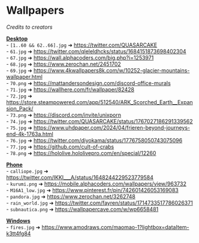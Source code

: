 # Wallpapers
*Credits to creators*

<u>**Desktop**</u><br>
\- `[1..60 && 62..66].jpg` ➜ https://twitter.com/QUASARCAKE<br>
\- `61.jpg` ➜ https://twitter.com/qleleldhcks/status/1684151873698402304<br>
\- `67.jpg` ➜ https://wall.alphacoders.com/big.php?i=1253971<br>
\- `68.jpg` ➜ https://www.zerochan.net/2451702<br>
\- `69.jpg` ➜ https://www.4kwallpapers8k.com/w/10252-glacier-mountains-wallpaper.html<br>
\- `70.png` ➜ https://mattandersondesign.com/discord-office-murals<br>
\- `71.jpg` ➜ https://wallhere.com/fr/wallpaper/82428<br>
\- `72.jpg` ➜ https://store.steampowered.com/app/512540/ARK_Scorched_Earth__Expansion_Pack/<br>
\- `73.png` ➜ https://discord.com/invite/unixporn<br>
\- `74.jpg` ➜ https://twitter.com/QUASARCAKE/status/1767027186291339562<br>
\- `75.jpg` ➜ https://www.uhdpaper.com/2024/04/frieren-beyond-journeys-end-4k-1763a.html<br>
\- `76.jpg` ➜ https://twitter.com/diyokama/status/1776758050743075096<br>
\- `77.jpg` ➜ https://github.com/cult-of-crabs<br>
\- `78.png` ➜ https://hololive.hololivepro.com/en/special/12260<br>
<!-- \- `AE.jpg` ➜ /<br> -->


<u>**Phone**</u><br>
\- `calliope.jpg` ➜ https://twitter.com/IKKI___A/status/1648244229523779584<br>
\- `kurumi.png` ➜ https://mobile.alphacoders.com/wallpapers/view/963732<br>
\- `M16A1_low.jpg` ➜ https://www.pinterest.fr/pin/742601426053169083<br>
\- `pandora.jpg` ➜ https://www.zerochan.net/3262748<br>
\- `rain_world.jpg` ➜ https://twitter.com/fayren/status/1714733517786026371<br>
\- `subnautica.png` ➜ https://wallpapercave.com/w/wp6658481<br>


<u>**Windows**</u><br>
\- `fires.jpg` ➜ https://www.amodraws.com/maomao-1?lightbox=dataItem-k3tt4fg84<br>

